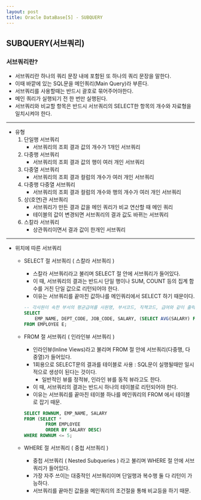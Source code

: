 ```yaml
---
layout: post
title: Oracle DataBase[5] - SUBQUERY
---
```


## SUBQUERY(서브쿼리)

### 서브쿼리란?

- 서브쿼리란 하나의 쿼리 문장 내에 포함된 또 하나의 쿼리 문장을 말한다.
- 이때 바깥에 있는 SQL문을 메인쿼리(Main Query)라 부른다.
- 서브쿼리를 사용할때는 반드시 괄호로 묶어주어야한다.
- 메인 쿼리가 실행되기 전 한 번만 실행된다.
- 서브쿼리와 비교할 항목은 반드시 서브쿼리의 SELECT한 항목의 개수와 자료형을 일치시켜야 한다.

---------------------------------------------------------------------

- 유형
    1. 단일행 서브쿼리
        - 서브쿼리의 조회 결과 값의 개수가 1개인 서브쿼리
    2. 다중행 서브쿼리
        - 서브쿼리의 조회 결과 값의 행이 여러 개인 서브쿼리
    3. 다중열 서브쿼리
        - 서브쿼리의 조회 결과 컬럼의 개수가 여러 개인 서브쿼리
    4. 다중행 다중열 서브쿼리
        - 서브쿼리의 조회 결과 컬럼의 개수와 행의 개수가 여러 개인 서브쿼리
    5. 상(호연)관 서브쿼리
        - 서브쿼리가 만든 결과 값을 메인 쿼리가 비교 연산할 때 메인 쿼리
        - 테이블의 값이 변경되면 서브쿼리의 결과 값도 바뀌는 서브쿼리
    6. 스칼라 서브쿼리
        - 상관쿼리이면서 결과 값이 한개인 서브쿼리

---------------------------------------------------------------------

- 위치에 따른 서브쿼리
    - SELECT 절 서브쿼리 ( 스칼라 서브쿼리 )
        - 스칼라 서브쿼리라고 불리며 SELECT 절 안에 서브쿼리가 들어있다.
        - 이 때, 서브쿼리의 결과는 반드시 단일 행이나 SUM, COUNT 등의 집계 함수를 거친 단일 값으로 리턴되어야 한다.
        - 이유는 서브쿼리를 끝마친 값하나를 메인쿼리에서 SELECT 하기 때문이다.
        
        ```sql
        -- 각사원이 속한 부서의 평균급여를 사원명, 부서코드, 직책코드, 급여와 같이 출력
        SELECT 
            EMP_NAME, DEPT_CODE, JOB_CODE, SALARY, (SELECT AVG(SALARY) FROM EMPLOYEE WHERE E.DEPT_CODE = DEPT_CODE)
        FROM EMPLOYEE E;
        ```
        
    - FROM 절 서브쿼리 ( 인라인뷰 서브쿼리 )
        - 인라인뷰(Inline Views)라고 불리며 FROM 절 안에 서브쿼리(다중행, 다중열)가 들어있다.
        - 1회용으로 SELECT문의 결과를 테이블로 사용 : SQL문이 실행될때만 일시적으로 생성이 된다는 것이다.
            - 일반적인 뷰를 정적뷰, 인라인 뷰를  동적 뷰라고도 한다.
        - 이 때, 서브쿼리의 결과는 반드시 하나의 테이블로 리턴되어야 한다.
        - 이유는 서브쿼리를 끝마친 테이블 하나를 메인쿼리의 FROM 에서 테이블로 잡기 때문.
        
        ```sql
        SELECT ROWNUM, EMP_NAME, SALARY
        FROM (SELECT * 
                FROM EMPLOYEE 
                ORDER BY SALARY DESC)
        WHERE ROWNUM <= 5;
        ```
    - WHERE 절 서브쿼리 ( 중첩 서브쿼리 )
        - 중첩 서브쿼리 ( Nested Subqueries ) 라고 불리며 WHERE 절 안에 서브쿼리가 들어있다.
        - 가장 자주 쓰이는 대중적인 서브쿼리이며 단일행과 복수행 둘 다 리턴이 가능하다.
        - 서브쿼리를 끝마친 값들을 메인쿼리의 조건절을 통해 비교등을 하기 때문.
 



